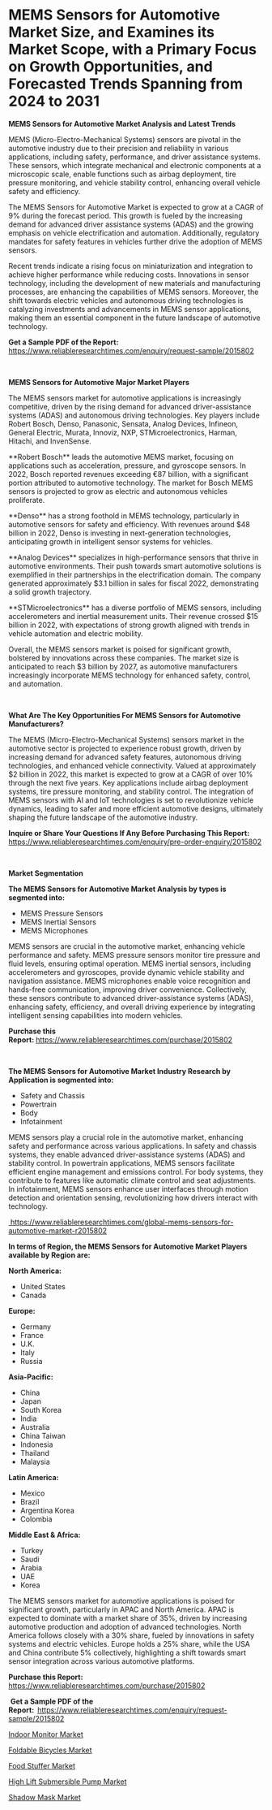 <p><h1>MEMS Sensors for Automotive Market Size, and Examines its Market Scope, with a Primary Focus on Growth Opportunities, and Forecasted Trends Spanning from 2024 to 2031</h1></p><p><strong>MEMS Sensors for Automotive Market Analysis and Latest Trends</strong></p>
<p><p>MEMS (Micro-Electro-Mechanical Systems) sensors are pivotal in the automotive industry due to their precision and reliability in various applications, including safety, performance, and driver assistance systems. These sensors, which integrate mechanical and electronic components at a microscopic scale, enable functions such as airbag deployment, tire pressure monitoring, and vehicle stability control, enhancing overall vehicle safety and efficiency.</p><p>The MEMS Sensors for Automotive Market is expected to grow at a CAGR of 9% during the forecast period. This growth is fueled by the increasing demand for advanced driver assistance systems (ADAS) and the growing emphasis on vehicle electrification and automation. Additionally, regulatory mandates for safety features in vehicles further drive the adoption of MEMS sensors.</p><p>Recent trends indicate a rising focus on miniaturization and integration to achieve higher performance while reducing costs. Innovations in sensor technology, including the development of new materials and manufacturing processes, are enhancing the capabilities of MEMS sensors. Moreover, the shift towards electric vehicles and autonomous driving technologies is catalyzing investments and advancements in MEMS sensor applications, making them an essential component in the future landscape of automotive technology.</p></p>
<p><strong>Get a Sample PDF of the Report:&nbsp;</strong> <a href="https://www.reliableresearchtimes.com/enquiry/request-sample/2015802?utm_campaign=1775&utm_medium=2&utm_source=Github&utm_content=ia&utm_term=27102024&utm_id=mems-sensors-for-automotive">https://www.reliableresearchtimes.com/enquiry/request-sample/2015802</a></p>
<p>&nbsp;</p>
<p><strong>MEMS Sensors for Automotive Major Market Players</strong></p>
<p><p>The MEMS sensors market for automotive applications is increasingly competitive, driven by the rising demand for advanced driver-assistance systems (ADAS) and autonomous driving technologies. Key players include Robert Bosch, Denso, Panasonic, Sensata, Analog Devices, Infineon, General Electric, Murata, Innoviz, NXP, STMicroelectronics, Harman, Hitachi, and InvenSense.</p><p>**Robert Bosch** leads the automotive MEMS market, focusing on applications such as acceleration, pressure, and gyroscope sensors. In 2022, Bosch reported revenues exceeding €87 billion, with a significant portion attributed to automotive technology. The market for Bosch MEMS sensors is projected to grow as electric and autonomous vehicles proliferate.</p><p>**Denso** has a strong foothold in MEMS technology, particularly in automotive sensors for safety and efficiency. With revenues around $48 billion in 2022, Denso is investing in next-generation technologies, anticipating growth in intelligent sensor systems for vehicles.</p><p>**Analog Devices** specializes in high-performance sensors that thrive in automotive environments. Their push towards smart automotive solutions is exemplified in their partnerships in the electrification domain. The company generated approximately $3.1 billion in sales for fiscal 2022, demonstrating a solid growth trajectory.</p><p>**STMicroelectronics** has a diverse portfolio of MEMS sensors, including accelerometers and inertial measurement units. Their revenue crossed $15 billion in 2022, with expectations of strong growth aligned with trends in vehicle automation and electric mobility.</p><p>Overall, the MEMS sensors market is poised for significant growth, bolstered by innovations across these companies. The market size is anticipated to reach $3 billion by 2027, as automotive manufacturers increasingly incorporate MEMS technology for enhanced safety, control, and automation.</p></p>
<p>&nbsp;</p>
<p><strong>What Are The Key Opportunities For MEMS Sensors for Automotive Manufacturers?</strong></p>
<p><p>The MEMS (Micro-Electro-Mechanical Systems) sensors market in the automotive sector is projected to experience robust growth, driven by increasing demand for advanced safety features, autonomous driving technologies, and enhanced vehicle connectivity. Valued at approximately $2 billion in 2022, this market is expected to grow at a CAGR of over 10% through the next five years. Key applications include airbag deployment systems, tire pressure monitoring, and stability control. The integration of MEMS sensors with AI and IoT technologies is set to revolutionize vehicle dynamics, leading to safer and more efficient automotive designs, ultimately shaping the future landscape of the automotive industry.</p></p>
<p><strong>Inquire or Share Your Questions If Any Before Purchasing This Report:</strong> <a href="https://www.reliableresearchtimes.com/enquiry/pre-order-enquiry/2015802?utm_campaign=1775&utm_medium=2&utm_source=Github&utm_content=ia&utm_term=27102024&utm_id=mems-sensors-for-automotive">https://www.reliableresearchtimes.com/enquiry/pre-order-enquiry/2015802</a></p>
<p>&nbsp;</p>
<p><strong>Market Segmentation</strong></p>
<p><strong>The MEMS Sensors for Automotive Market Analysis by types is segmented into:</strong></p>
<p><ul><li>MEMS Pressure Sensors</li><li>MEMS Inertial Sensors</li><li>MEMS Microphones</li></ul></p>
<p><p>MEMS sensors are crucial in the automotive market, enhancing vehicle performance and safety. MEMS pressure sensors monitor tire pressure and fluid levels, ensuring optimal operation. MEMS inertial sensors, including accelerometers and gyroscopes, provide dynamic vehicle stability and navigation assistance. MEMS microphones enable voice recognition and hands-free communication, improving driver convenience. Collectively, these sensors contribute to advanced driver-assistance systems (ADAS), enhancing safety, efficiency, and overall driving experience by integrating intelligent sensing capabilities into modern vehicles.</p></p>
<p><strong>Purchase this Report:&nbsp;</strong><a href="https://www.reliableresearchtimes.com/purchase/2015802?utm_campaign=1775&utm_medium=2&utm_source=Github&utm_content=ia&utm_term=27102024&utm_id=mems-sensors-for-automotive">https://www.reliableresearchtimes.com/purchase/2015802</a></p>
<p>&nbsp;</p>
<p><strong>The MEMS Sensors for Automotive Market Industry Research by Application is segmented into:</strong></p>
<p><ul><li>Safety and Chassis</li><li>Powertrain</li><li>Body</li><li>Infotainment</li></ul></p>
<p><p>MEMS sensors play a crucial role in the automotive market, enhancing safety and performance across various applications. In safety and chassis systems, they enable advanced driver-assistance systems (ADAS) and stability control. In powertrain applications, MEMS sensors facilitate efficient engine management and emissions control. For body systems, they contribute to features like automatic climate control and seat adjustments. In infotainment, MEMS sensors enhance user interfaces through motion detection and orientation sensing, revolutionizing how drivers interact with technology.</p></p>
<p><a href="https://www.reliableresearchtimes.com/global-mems-sensors-for-automotive-market-r2015802?utm_campaign=1775&utm_medium=2&utm_source=Github&utm_content=ia&utm_term=27102024&utm_id=mems-sensors-for-automotive">&nbsp;https://www.reliableresearchtimes.com/global-mems-sensors-for-automotive-market-r2015802</a></p>
<p><strong>In terms of Region, the MEMS Sensors for Automotive Market Players available by Region are:</strong></p>
<p>
    <p> <strong> North America: </strong>
        <ul>
            <li>United States</li>
            <li>Canada</li>
        </ul>
        </p> 
    <p> <strong> Europe: </strong>
        <ul>
            <li>Germany</li>
            <li>France</li>
            <li>U.K.</li>
            <li>Italy</li>
            <li>Russia</li>
        </ul>
        </p> 
    <p> <strong> Asia-Pacific: </strong>
        <ul>
            <li>China</li>
            <li>Japan</li>
            <li>South Korea</li>
            <li>India</li>
            <li>Australia</li>
            <li>China Taiwan</li>
            <li>Indonesia</li>
            <li>Thailand</li>
            <li>Malaysia</li>
        </ul>
        </p> 
    <p> <strong> Latin America: </strong>
        <ul>
            <li>Mexico</li>
            <li>Brazil</li>
            <li>Argentina Korea</li>
            <li>Colombia</li>
        </ul>
        </p> 
    <p> <strong> Middle East & Africa: </strong>
        <ul>
            <li>Turkey</li>
            <li>Saudi</li>
            <li>Arabia</li>
            <li>UAE</li>
            <li>Korea</li>
        </ul>
    </p>
    </p>
<p><p>The MEMS sensors market for automotive applications is poised for significant growth, particularly in APAC and North America. APAC is expected to dominate with a market share of 35%, driven by increasing automotive production and adoption of advanced technologies. North America follows closely with a 30% share, fueled by innovations in safety systems and electric vehicles. Europe holds a 25% share, while the USA and China contribute 5% collectively, highlighting a shift towards smart sensor integration across various automotive platforms.</p></p>
<p><strong>Purchase this Report: </strong><a href="https://www.reliableresearchtimes.com/purchase/2015802?utm_campaign=1775&utm_medium=2&utm_source=Github&utm_content=ia&utm_term=27102024&utm_id=mems-sensors-for-automotive">https://www.reliableresearchtimes.com/purchase/2015802</a></p>
<p>&nbsp;<strong>Get a Sample PDF of the Report:&nbsp;&nbsp;</strong><a href="https://www.reliableresearchtimes.com/enquiry/request-sample/2015802?utm_campaign=1775&utm_medium=2&utm_source=Github&utm_content=ia&utm_term=27102024&utm_id=mems-sensors-for-automotive">https://www.reliableresearchtimes.com/enquiry/request-sample/2015802</a></p>
<p><strong></strong></p>
<p><p><a href="https://www.linkedin.com/pulse/indoor-monitor-market-share-analysis-growth-trends-jvtre?utm_campaign=1775&utm_medium=2&utm_source=Github&utm_content=ia&utm_term=27102024&utm_id=mems-sensors-for-automotive">Indoor Monitor Market</a></p><p><a href="https://www.linkedin.com/pulse/trends-global-foldable-bicycles-market-forecast-analysis-turfe?utm_campaign=1775&utm_medium=2&utm_source=Github&utm_content=ia&utm_term=27102024&utm_id=mems-sensors-for-automotive">Foldable Bicycles Market</a></p><p><a href="https://www.linkedin.com/pulse/food-stuffer-market-outlook-complete-industry-analysis-2024-vouue?utm_campaign=1775&utm_medium=2&utm_source=Github&utm_content=ia&utm_term=27102024&utm_id=mems-sensors-for-automotive">Food Stuffer Market</a></p><p><a href="https://www.linkedin.com/pulse/high-lift-submersible-pump-market-revolution-2024-2031-trends-nqppe?utm_campaign=1775&utm_medium=2&utm_source=Github&utm_content=ia&utm_term=27102024&utm_id=mems-sensors-for-automotive">High Lift Submersible Pump Market</a></p><p><a href="https://www.linkedin.com/pulse/shadow-mask-market-outlook-forecast-from-2024-2031-kzuge?utm_campaign=1775&utm_medium=2&utm_source=Github&utm_content=ia&utm_term=27102024&utm_id=mems-sensors-for-automotive">Shadow Mask Market</a></p></p>